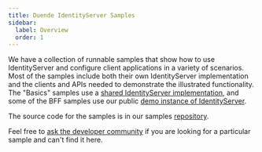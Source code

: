 ```yaml
---
title: Duende IdentityServer Samples
sidebar:
  label: Overview
  order: 1
---
```



We have a collection of runnable samples that show how to use IdentityServer and configure client applications in a variety of scenarios. Most of the samples include both their own IdentityServer implementation and the
clients and APIs needed to demonstrate the illustrated functionality. The "Basics" samples use a [shared IdentityServer implementation](https://github.com/DuendeSoftware/Samples/tree/main/IdentityServer/v7/Basics/IdentityServer), and some of the BFF samples use our public [demo instance of IdentityServer](https://demo.duendesoftware.com/).

The source code for the samples is in our samples [repository](https://github.com/DuendeSoftware/Samples/tree/main/IdentityServer/v7).

Feel free to [ask the developer community](https://github.com/DuendeSoftware/community/discussions) if you are looking for a particular sample and can't find it here.
